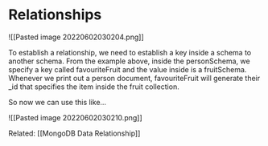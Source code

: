 
# Relationships

![[Pasted image 20220602030204.png]]


To establish a relationship, we need to establish a key inside a schema to another schema. From the example above, inside the personSchema, we specify a key called favouriteFruit and the value inside is a fruitSchema. Whenever we print out a person document, favouriteFruit will generate their _id that specifies the item inside the fruit collection. 

So now we can use this like...

![[Pasted image 20220602030210.png]]


Related: [[MongoDB Data Relationship]]
